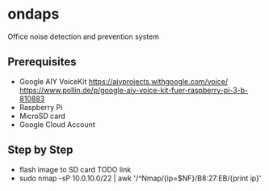 # ondaps

Office noise detection and prevention system

## Prerequisites

* Google AIY VoiceKit
https://aiyprojects.withgoogle.com/voice/
https://www.pollin.de/p/google-aiy-voice-kit-fuer-raspberry-pi-3-b-810883
* Raspberry Pi
* MicroSD card
* Google Cloud Account

## Step by Step

* flash image to SD card TODO link
* sudo nmap -sP 10.0.10.0/22 | awk '/^Nmap/{ip=$NF}/B8:27:EB/{print ip}'
